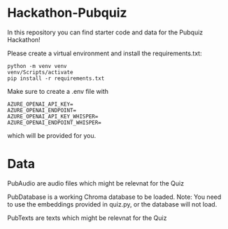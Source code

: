 # Hackathon-Pubquiz

In this repository you can find starter code and data for the Pubquiz Hackathon!

Please create a virtual environment and install the requirements.txt:

```
python -m venv venv
venv/Scripts/activate
pip install -r requirements.txt
```

Make sure to create a .env file with 

```
AZURE_OPENAI_API_KEY=
AZURE_OPENAI_ENDPOINT=
AZURE_OPENAI_API_KEY_WHISPER=
AZURE_OPENAI_ENDPOINT_WHISPER=
```

which will be provided for you.

# Data

PubAudio are audio files which might be relevnat for the Quiz

PubDatabase is a working Chroma database to be loaded. Note: You need to use the embeddings provided in quiz.py, or the database will not load.

PubTexts are texts which might be relevnat for the Quiz
